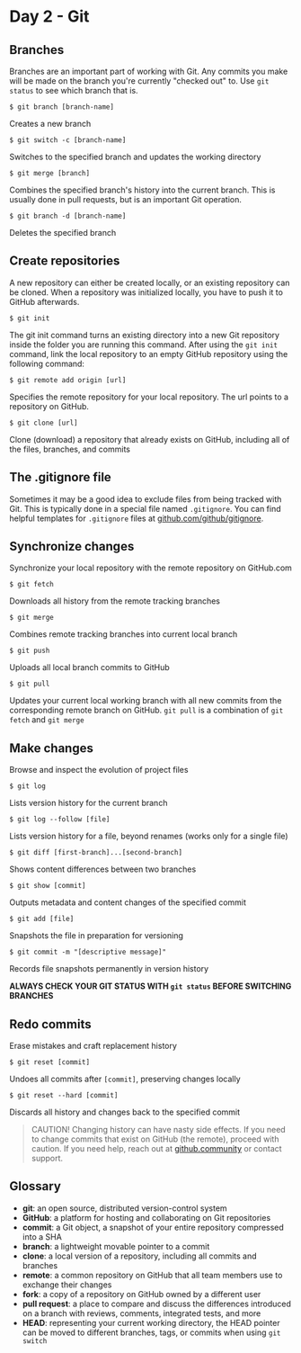 # Day 2 - Git

## Branches

Branches are an important part of working with Git. Any commits you make will be made on the branch you're currently "checked out" to. Use `git status` to see which branch that is.

```$ git branch [branch-name]```

Creates a new branch

```$ git switch -c [branch-name]```

Switches to the specified branch and updates the working directory

```$ git merge [branch]```

Combines the specified branch's history into the current branch. This is usually done in pull requests, but is an important Git operation.

```$ git branch -d [branch-name]```

Deletes the specified branch



## Create repositories

A new repository can either be created locally, or an existing repository can be cloned. When a repository was initialized locally, you have to push it to GitHub afterwards.

```$ git init```

The git init command turns an existing directory into a new Git repository inside the folder you are running this command. After using the `git init` command, link the local repository to an empty GitHub repository using the following command:

```$ git remote add origin [url]```

Specifies the remote repository for your local repository. The url points to a repository on GitHub.

```$ git clone [url]```

Clone (download) a repository that already exists on GitHub, including all of the files, branches, and commits

## The .gitignore file

Sometimes it may be a good idea to exclude files from being tracked with Git. This is typically done in a special file named `.gitignore`. You can find helpful templates for `.gitignore` files at [github.com/github/gitignore](https://github.com/github/gitignore).

## Synchronize changes

Synchronize your local repository with the remote repository on GitHub.com

```$ git fetch```

Downloads all history from the remote tracking branches

```$ git merge```

Combines remote tracking branches into current local branch

```$ git push```

Uploads all local branch commits to GitHub

```$ git pull```

Updates your current local working branch with all new commits from the corresponding remote branch on GitHub. `git pull` is a combination of `git fetch` and `git merge`

## Make changes


Browse and inspect the evolution of project files

```$ git log```

Lists version history for the current branch

```$ git log --follow [file]```

Lists version history for a file, beyond renames (works only for a single file)

```$ git diff [first-branch]...[second-branch]```

Shows content differences between two branches

```$ git show [commit]```

Outputs metadata and content changes of the specified commit

```$ git add [file]```

Snapshots the file in preparation for versioning

```$ git commit -m "[descriptive message]"```

Records file snapshots permanently in version history

**ALWAYS CHECK YOUR GIT STATUS WITH `git status` BEFORE SWITCHING BRANCHES**

## Redo commits

Erase mistakes and craft replacement history

```$ git reset [commit]```

Undoes all commits after `[commit]`, preserving changes locally

```$ git reset --hard [commit]```

Discards all history and changes back to the specified commit

> CAUTION! Changing history can have nasty side effects. If you need to change commits that exist on GitHub (the remote), proceed with caution. If you need help, reach out at [github.community](https://github.community) or contact support.


## Glossary

- **git**: an open source, distributed version-control system
- **GitHub**: a platform for hosting and collaborating on Git repositories
- **commit**: a Git object, a snapshot of your entire repository compressed into a SHA
- **branch**: a lightweight movable pointer to a commit
- **clone**: a local version of a repository, including all commits and branches
- **remote**: a common repository on GitHub that all team members use to exchange their changes
- **fork**: a copy of a repository on GitHub owned by a different user
- **pull request**: a place to compare and discuss the differences introduced on a branch with reviews, comments, integrated tests, and more
- **HEAD**: representing your current working directory, the HEAD pointer can be moved to different branches, tags, or commits when using `git switch`
